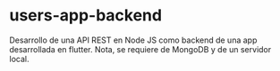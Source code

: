 # users-app-backend
Desarrollo de una API REST en Node JS como backend de una app desarrollada en flutter.
Nota, se requiere de MongoDB y de un servidor local.
